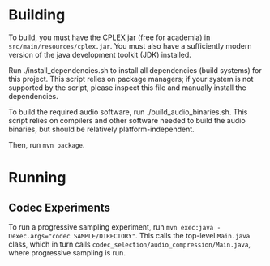 # Building
To build, you must have the CPLEX jar (free for academia) in `src/main/resources/cplex.jar`.
You must also have a sufficiently modern version of the java development toolkit (JDK) installed.

Run ./install_dependencies.sh to install all dependencies (build systems) for this project.  This script relies on package managers; if your system is not supported by the script, please inspect this file and manually install the dependencies.

To build the required audio software, run ./build_audio_binaries.sh.  This script relies on compilers and other software needed to build the audio binaries, but should be relatively platform-independent.


Then, run `mvn package`.

# Running
## Codec Experiments
To run a progressive sampling experiment, run `mvn exec:java -Dexec.args="codec SAMPLE/DIRECTORY"`. This calls the top-level `Main.java` class, which in turn calls `codec_selection/audio_compression/Main.java`, where progressive sampling is run. 
